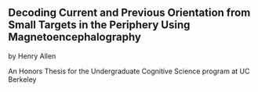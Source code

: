 ## Decoding Current and Previous Orientation from Small Targets in the Periphery Using Magnetoencephalography

by Henry Allen

An Honors Thesis for the Undergraduate Cognitive Science program at UC Berkeley